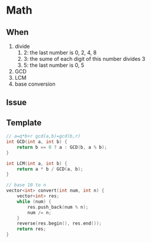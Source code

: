 # Math

## When

1. divide
   1. 2: the last number is 0, 2, 4, 8
   2. 3: the sume of each digit of this number divides 3
   3. 5: the last number is 0, 5
2. GCD
3. LCM
4. base conversion

## Issue

## Template

```cpp
// a=q*b+r gcd(a,b)=gcd(b,r)
int GCD(int a, int b) {
    return b == 0 ? a : GCD(b, a % b);
}

int LCM(int a, int b) {
    return a * b / GCD(a, b);
}

// base 10 to n
vector<int> convert(int num, int n) {
    vector<int> res;
    while (num) {
        res.push_back(num % n);
        num /= n;
    }
    reverse(res.begin(), res.end());
    return res;
}
```
